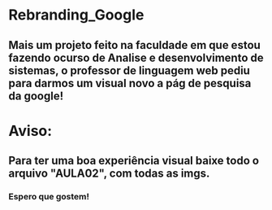 # Rebranding_Google
## Mais um projeto feito na faculdade em que estou fazendo ocurso de Analise e desenvolvimento de sistemas, o professor de linguagem web pediu para darmos um visual novo a pág de pesquisa da google!
# Aviso:
## Para ter uma boa experiência visual baixe todo o arquivo "AULA02", com todas as imgs.
### Espero que gostem!
